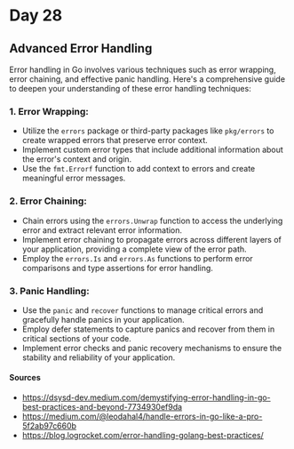 # Day 28

## Advanced Error Handling

Error handling in Go involves various techniques such as error wrapping, error chaining, and effective panic handling. Here's a comprehensive guide to deepen your understanding of these error handling techniques:

### 1. Error Wrapping:
- Utilize the `errors` package or third-party packages like `pkg/errors` to create wrapped errors that preserve error context.
- Implement custom error types that include additional information about the error's context and origin.
- Use the `fmt.Errorf` function to add context to errors and create meaningful error messages.

### 2. Error Chaining:
- Chain errors using the `errors.Unwrap` function to access the underlying error and extract relevant error information.
- Implement error chaining to propagate errors across different layers of your application, providing a complete view of the error path.
- Employ the `errors.Is` and `errors.As` functions to perform error comparisons and type assertions for error handling.

### 3. Panic Handling:
- Use the `panic` and `recover` functions to manage critical errors and gracefully handle panics in your application.
- Employ defer statements to capture panics and recover from them in critical sections of your code.
- Implement error checks and panic recovery mechanisms to ensure the stability and reliability of your application.


#### Sources

- <https://dsysd-dev.medium.com/demystifying-error-handling-in-go-best-practices-and-beyond-7734930ef9da>
- <https://medium.com/@leodahal4/handle-errors-in-go-like-a-pro-5f2ab97c660b>
- <https://blog.logrocket.com/error-handling-golang-best-practices/>
